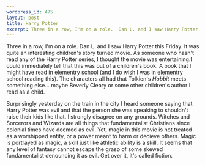 ```yaml
--- 
wordpress_id: 475
layout: post
title: Harry Potter
excerpt: Three in a row, I'm on a role.  Dan L. and I saw Harry Potter this Friday.  It was quite an interesting children's story turned movie.  As someone who hasn't read any of the Harry Potter series, I thought the movie was entertaining.
---
```

Three in a row, I'm on a role.  Dan L. and I saw Harry Potter this Friday.  It was quite an interesting children's story turned movie.  As someone who hasn't read any of the Harry Potter series, I thought the movie was entertaining.<!--more-->I could immediately tell that this was out of a children's book.  A book that I might have read in elementry school (and I do wish I was in elementry school reading this).  The characters all had that Tolkien's <i>Hobbit</i> meets something else... maybe Beverly Cleary or some other children's author I read as a child.<p>Surprisingly yesterday on the train in the city I heard someone saying that Harry Potter was evil and that the person she was speaking to shouldn't raise their kids like that.  I strongly disagree on any grounds.  Witches and Sorcerors and Wizards are all things that fundamentalist Christians since colonial times have deemed as evil.  Yet, magic in this movie is not treated as a worshipped entity, or a power meant to harm or decieve others.  Magic is portrayed as magic, a skill just like athletic ability is a skill.  It seems that any level of fantasy cannot escape the grasp of some skewed fundamentalist denouncing it as evil.  Get over it, it's called fiction.</p>
